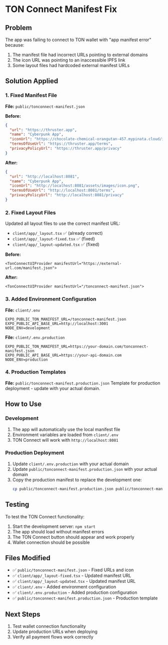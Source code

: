 # TON Connect Manifest Fix

## Problem
The app was failing to connect to TON wallet with "app manifest error" because:
1. The manifest file had incorrect URLs pointing to external domains
2. The icon URL was pointing to an inaccessible IPFS link
3. Some layout files had hardcoded external manifest URLs

## Solution Applied

### 1. Fixed Manifest File
**File:** `public/tonconnect-manifest.json`

**Before:**
```json
{
  "url": "https://thruster.app",
  "name": "Cyberpunk App",
  "iconUrl": "https://chocolate-chemical-orangutan-457.mypinata.cloud/ipfs/bafybeig2ke6iowzphw7cxexu5o64k73tlaoph7vtpi2tsccbkexfryl37m",
  "termsOfUseUrl": "https://thruster.app/terms",
  "privacyPolicyUrl": "https://thruster.app/privacy"
}
```

**After:**
```json
{
  "url": "http://localhost:8081",
  "name": "Cyberpunk App",
  "iconUrl": "http://localhost:8081/assets/images/icon.png",
  "termsOfUseUrl": "http://localhost:8081/terms",
  "privacyPolicyUrl": "http://localhost:8081/privacy"
}
```

### 2. Fixed Layout Files
Updated all layout files to use the correct manifest URL:
- `client/app/_layout.tsx` ✅ (already correct)
- `client/app/_layout-fixed.tsx` ✅ (fixed)
- `client/app/_layout-updated.tsx` ✅ (fixed)

**Before:**
```tsx
<TonConnectUIProvider manifestUrl="https://external-url.com/manifest.json">
```

**After:**
```tsx
<TonConnectUIProvider manifestUrl="/tonconnect-manifest.json">
```

### 3. Added Environment Configuration
**File:** `client/.env`
```env
EXPO_PUBLIC_TON_MANIFEST_URL=/tonconnect-manifest.json
EXPO_PUBLIC_API_BASE_URL=http://localhost:3001
NODE_ENV=development
```

**File:** `client/.env.production`
```env
EXPO_PUBLIC_TON_MANIFEST_URL=https://your-domain.com/tonconnect-manifest.json
EXPO_PUBLIC_API_BASE_URL=https://your-api-domain.com
NODE_ENV=production
```

### 4. Production Templates
**File:** `public/tonconnect-manifest.production.json`
Template for production deployment - update with your actual domain.

## How to Use

### Development
1. The app will automatically use the local manifest file
2. Environment variables are loaded from `client/.env`
3. TON Connect will work with `http://localhost:8081`

### Production Deployment
1. Update `client/.env.production` with your actual domain
2. Update `public/tonconnect-manifest.production.json` with your actual domain
3. Copy the production manifest to replace the development one:
   ```bash
   cp public/tonconnect-manifest.production.json public/tonconnect-manifest.json
   ```

## Testing
To test the TON Connect functionality:
1. Start the development server: `npm start`
2. The app should load without manifest errors
3. The TON Connect button should appear and work properly
4. Wallet connection should be possible

## Files Modified
- ✅ `public/tonconnect-manifest.json` - Fixed URLs and icon
- ✅ `client/app/_layout-fixed.tsx` - Updated manifest URL
- ✅ `client/app/_layout-updated.tsx` - Updated manifest URL
- ✅ `client/.env` - Added environment configuration
- ✅ `client/.env.production` - Added production configuration
- ✅ `public/tonconnect-manifest.production.json` - Production template

## Next Steps
1. Test wallet connection functionality
2. Update production URLs when deploying
3. Verify all payment flows work correctly

